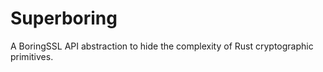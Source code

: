 # Superboring

A BoringSSL API abstraction to hide the complexity of Rust cryptographic primitives.
